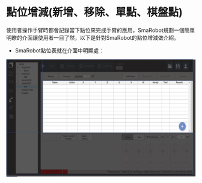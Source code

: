 # 點位增減\(新增、移除、單點、棋盤點\)

使用者操作手臂時都會記錄當下點位來完成手臂的應用，SmaRobot規劃一個簡單明瞭的介面讓使用者一目了然，以下是針對SmaRobot的點位增減做介紹。

* SmaRobot點位表就在介面中明顯處：

![SmaRobot&#x64CD;&#x4F5C;&#x4ECB;&#x9762;&#x9EDE;&#x4F4D;&#x8868;](../.gitbook/assets/15.jpg)

